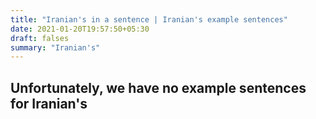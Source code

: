 ```yaml
---
title: "Iranian's in a sentence | Iranian's example sentences"
date: 2021-01-20T19:57:50+05:30
draft: falses
summary: "Iranian's"
---
```

## Unfortunately, we have no example sentences for Iranian's                 
